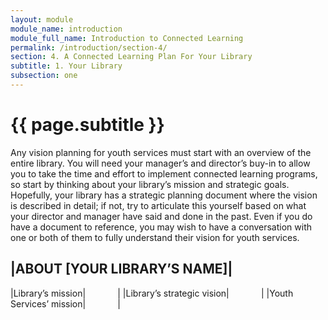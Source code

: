 ```yaml
---
layout: module
module_name: introduction
module_full_name: Introduction to Connected Learning
permalink: /introduction/section-4/
section: 4. A Connected Learning Plan For Your Library
subtitle: 1. Your Library
subsection: one
---
```


# {{ page.subtitle }}

Any vision planning for youth services must start with an overview of the entire library. You will need your manager’s and director’s buy-in to allow you to take the time and effort to implement connected learning programs, so start by thinking about your library’s mission and strategic goals. Hopefully, your library has a strategic planning document where the vision is described in detail; if not, try to articulate this yourself based on what your director and manager have said and done in the past. Even if you do have a document to reference, you may wish to have a conversation with one or both of them to fully understand their vision for youth services. 

|**ABOUT [YOUR LIBRARY’S NAME]**|
---
|Library’s mission|&nbsp;&nbsp;&nbsp;&nbsp;&nbsp;&nbsp;&nbsp;&nbsp;&nbsp;&nbsp;&nbsp;&nbsp;&nbsp;|
|Library’s strategic vision|&nbsp;&nbsp;&nbsp;&nbsp;&nbsp;&nbsp;&nbsp;&nbsp;&nbsp;&nbsp;&nbsp;&nbsp;&nbsp;|
|Youth Services’ mission|&nbsp;&nbsp;&nbsp;&nbsp;&nbsp;&nbsp;&nbsp;&nbsp;&nbsp;&nbsp;&nbsp;&nbsp;&nbsp;|


